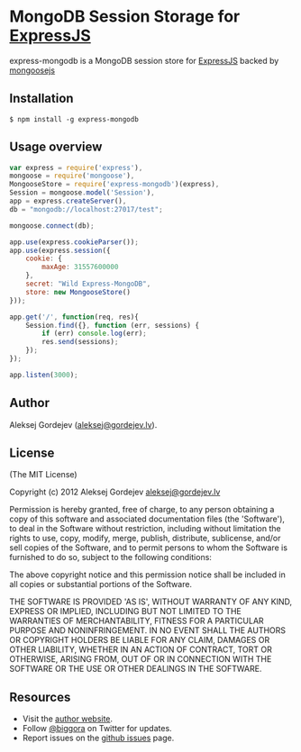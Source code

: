 # MongoDB Session Storage for [ExpressJS](http://expressjs.com/)

express-mongodb is a MongoDB session store for [ExpressJS](http://expressjs.com/) backed by [mongoosejs](http://mongoosejs.com/)

## Installation

    $ npm install -g express-mongodb

## Usage overview

```js
var express = require('express'),
mongoose = require('mongoose'),
MongooseStore = require('express-mongodb')(express),
Session = mongoose.model('Session'),
app = express.createServer(),
db = "mongodb://localhost:27017/test";

mongoose.connect(db);

app.use(express.cookieParser());
app.use(express.session({
    cookie: {
        maxAge: 31557600000
    },
    secret: "Wild Express-MongoDB",
    store: new MongooseStore()
}));

app.get('/', function(req, res){
    Session.find({}, function (err, sessions) {
        if (err) console.log(err);
        res.send(sessions);
    });
});

app.listen(3000);
```


## Author

Aleksej Gordejev (aleksej@gordejev.lv).


## License

(The MIT License)

Copyright (c) 2012 Aleksej Gordejev <aleksej@gordejev.lv>

Permission is hereby granted, free of charge, to any person obtaining
a copy of this software and associated documentation files (the
'Software'), to deal in the Software without restriction, including
without limitation the rights to use, copy, modify, merge, publish,
distribute, sublicense, and/or sell copies of the Software, and to
permit persons to whom the Software is furnished to do so, subject to
the following conditions:

The above copyright notice and this permission notice shall be
included in all copies or substantial portions of the Software.

THE SOFTWARE IS PROVIDED 'AS IS', WITHOUT WARRANTY OF ANY KIND,
EXPRESS OR IMPLIED, INCLUDING BUT NOT LIMITED TO THE WARRANTIES OF
MERCHANTABILITY, FITNESS FOR A PARTICULAR PURPOSE AND NONINFRINGEMENT.
IN NO EVENT SHALL THE AUTHORS OR COPYRIGHT HOLDERS BE LIABLE FOR ANY
CLAIM, DAMAGES OR OTHER LIABILITY, WHETHER IN AN ACTION OF CONTRACT,
TORT OR OTHERWISE, ARISING FROM, OUT OF OR IN CONNECTION WITH THE
SOFTWARE OR THE USE OR OTHER DEALINGS IN THE SOFTWARE.


## Resources

- Visit the [author website](http://www.gordejev.lv).
- Follow [@biggora](https://twitter.com/#!/biggora) on Twitter for updates.
- Report issues on the [github issues](https://github.com/biggora/express-mongodb/issues) page.